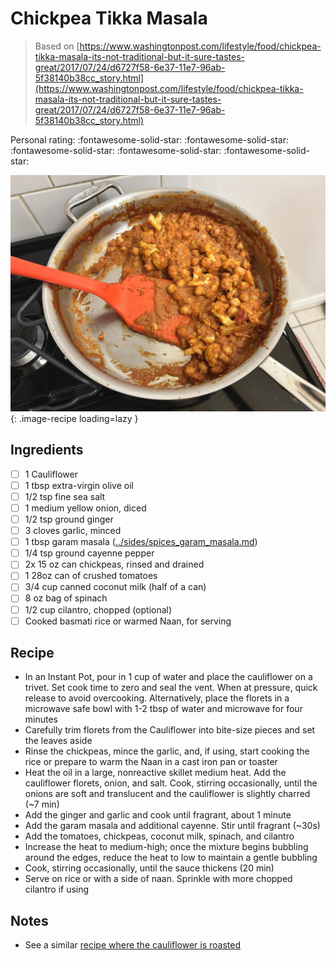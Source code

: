 # Chickpea Tikka Masala

> Based on [https://www.washingtonpost.com/lifestyle/food/chickpea-tikka-masala-its-not-traditional-but-it-sure-tastes-great/2017/07/24/d6727f58-6e37-11e7-96ab-5f38140b38cc_story.html](https://www.washingtonpost.com/lifestyle/food/chickpea-tikka-masala-its-not-traditional-but-it-sure-tastes-great/2017/07/24/d6727f58-6e37-11e7-96ab-5f38140b38cc_story.html)

<!-- {cts} rating=5; (User can specify rating on scale of 1-5) -->

Personal rating: :fontawesome-solid-star: :fontawesome-solid-star: :fontawesome-solid-star: :fontawesome-solid-star: :fontawesome-solid-star:

<!-- {cte} -->

<!-- {cts} name_image=chickpea_tikka_masala.jpeg; (User can specify image name) -->

![chickpea_tikka_masala.jpeg](./chickpea_tikka_masala.jpeg){: .image-recipe loading=lazy }

<!-- {cte} -->

## Ingredients

- [ ] 1 Cauliflower
- [ ] 1 tbsp extra-virgin olive oil
- [ ] 1/2 tsp fine sea salt
- [ ] 1 medium yellow onion, diced
- [ ] 1/2 tsp ground ginger
- [ ] 3 cloves garlic, minced
- [ ] 1 tbsp garam masala ([../sides/spices_garam_masala.md](../sides/spices_garam_masala.md))
- [ ] 1/4 tsp ground cayenne pepper
- [ ] 2x 15 oz can chickpeas, rinsed and drained
- [ ] 1 28oz can of crushed tomatoes
- [ ] 3/4 cup canned coconut milk (half of a can)
- [ ] 8 oz bag of spinach
- [ ] 1/2 cup cilantro, chopped (optional)
- [ ] Cooked basmati rice or warmed Naan, for serving

## Recipe

* In an Instant Pot, pour in 1 cup of water and place the cauliflower on a trivet. Set cook time to zero and seal the vent. When at pressure, quick release to avoid overcooking. Alternatively, place the florets in a microwave safe bowl with 1-2 tbsp of water and microwave for four minutes
* Carefully trim florets from the Cauliflower into bite-size pieces and set the leaves aside
* Rinse the chickpeas, mince the garlic, and, if using, start cooking the rice or prepare to warm the Naan in a cast iron pan or toaster
* Heat the oil in a large, nonreactive skillet medium heat. Add the cauliflower florets, onion, and salt. Cook, stirring occasionally, until the onions are soft and translucent and the cauliflower is slightly charred (~7 min)
* Add the ginger and garlic and cook until fragrant, about 1 minute
* Add the garam masala and additional cayenne. Stir until fragrant (~30s)
* Add the tomatoes, chickpeas, coconut milk, spinach, and cilantro
* Increase the heat to medium-high; once the mixture begins bubbling around the edges, reduce the heat to low to maintain a gentle bubbling
* Cook, stirring occasionally, until the sauce thickens (20 min)
* Serve on rice or with a side of naan. Sprinkle with more chopped cilantro if using

## Notes

- See a similar [recipe where the cauliflower is roasted](https://www.washingtonpost.com/recipes/tandoori-cauliflower)
